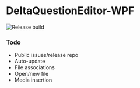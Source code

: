 # DeltaQuestionEditor-WPF
 
![Release build](https://github.com/Profound-Education-Centre/DeltaQuestionEditor-WPF/workflows/Release%20build/badge.svg)

### Todo

- Public issues/release repo
- Auto-update
- File associations
- Open/new file
- Media insertion

